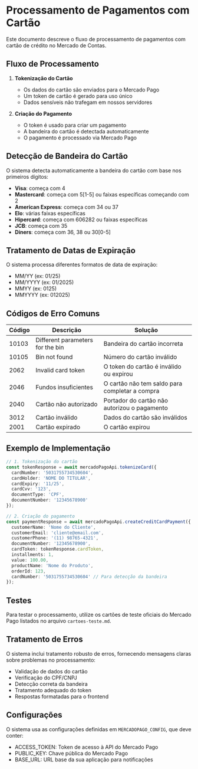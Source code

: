 # Processamento de Pagamentos com Cartão

Este documento descreve o fluxo de processamento de pagamentos com cartão de crédito no Mercado de Contas.

## Fluxo de Processamento

1. **Tokenização do Cartão**
   - Os dados do cartão são enviados para o Mercado Pago
   - Um token de cartão é gerado para uso único
   - Dados sensíveis não trafegam em nossos servidores

2. **Criação do Pagamento**
   - O token é usado para criar um pagamento
   - A bandeira do cartão é detectada automaticamente
   - O pagamento é processado via Mercado Pago

## Detecção de Bandeira do Cartão

O sistema detecta automaticamente a bandeira do cartão com base nos primeiros dígitos:

- **Visa**: começa com 4
- **Mastercard**: começa com 5[1-5] ou faixas específicas começando com 2
- **American Express**: começa com 34 ou 37
- **Elo**: várias faixas específicas
- **Hipercard**: começa com 606282 ou faixas específicas
- **JCB**: começa com 35
- **Diners**: começa com 36, 38 ou 30[0-5]

## Tratamento de Datas de Expiração

O sistema processa diferentes formatos de data de expiração:

- MM/YY (ex: 01/25)
- MM/YYYY (ex: 01/2025)
- MMYY (ex: 0125)
- MMYYYY (ex: 012025)

## Códigos de Erro Comuns

| Código | Descrição                          | Solução                                             |
|--------|------------------------------------|----------------------------------------------------|
| 10103  | Different parameters for the bin   | Bandeira do cartão incorreta                        |
| 10105  | Bin not found                      | Número do cartão inválido                           |
| 2062   | Invalid card token                 | O token do cartão é inválido ou expirou             |
| 2046   | Fundos insuficientes               | O cartão não tem saldo para completar a compra      |
| 2040   | Cartão não autorizado              | Portador do cartão não autorizou o pagamento        |
| 3012   | Cartão inválido                    | Dados do cartão são inválidos                       |
| 2001   | Cartão expirado                    | O cartão expirou                                    |

## Exemplo de Implementação

```typescript
// 1. Tokenização do cartão
const tokenResponse = await mercadoPagoApi.tokenizeCard({
  cardNumber: '5031755734530604',
  cardHolder: 'NOME DO TITULAR',
  cardExpiry: '11/25',
  cardCvv: '123',
  documentType: 'CPF',
  documentNumber: '12345678900'
});

// 2. Criação do pagamento
const paymentResponse = await mercadoPagoApi.createCreditCardPayment({
  customerName: 'Nome do Cliente',
  customerEmail: 'cliente@email.com',
  customerPhone: '(11) 98765-4321',
  documentNumber: '12345678900',
  cardToken: tokenResponse.cardToken,
  installments: 1,
  value: 100.00,
  productName: 'Nome do Produto',
  orderId: 123,
  cardNumber: '5031755734530604' // Para detecção da bandeira
});
```

## Testes

Para testar o processamento, utilize os cartões de teste oficiais do Mercado Pago listados no arquivo `cartoes-teste.md`.

## Tratamento de Erros

O sistema inclui tratamento robusto de erros, fornecendo mensagens claras sobre problemas no processamento:

- Validação de dados do cartão
- Verificação do CPF/CNPJ
- Detecção correta da bandeira
- Tratamento adequado do token
- Respostas formatadas para o frontend

## Configurações

O sistema usa as configurações definidas em `MERCADOPAGO_CONFIG`, que deve conter:

- ACCESS_TOKEN: Token de acesso à API do Mercado Pago
- PUBLIC_KEY: Chave pública do Mercado Pago
- BASE_URL: URL base da sua aplicação para notificações
